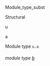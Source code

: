 Module_type_subst

Structural

u

a

Module type `u.a`

<a id="module-type-b"></a>

###### module type [b](Module_type_subst.Structural.module-type-u.module-type-a.module-type-b.md)